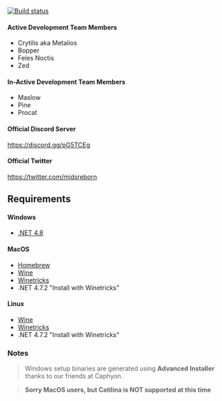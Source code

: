 [![Build status](https://ci.appveyor.com/api/projects/status/g2uaus540emwe3ox/branch/master?svg=true)](https://ci.appveyor.com/project/Crytilis/hero-designer/branch/master)


#### Active Development Team Members
- Crytilis aka Metalios
- Bopper
- Feles Noctis
- Zed

#### In-Active Development Team Members
- Maslow
- Pine
- Procat

#### Official Discord Server
https://discord.gg/pG5TCEg

#### Official Twitter
https://twitter.com/midsreborn

## Requirements

#### Windows

   * [.NET 4.8](https://dotnet.microsoft.com/download/thank-you/net48)
   

#### MacOS

   * [Homebrew](https://brew.sh/)  
   * [Wine](https://www.winehq.org/)  
   * [Winetricks](https://brewformulas.org/Winetricks)  
   * .NET 4.7.2 "Install with Winetricks"  
   
   

#### Linux

   * [Wine](https://www.winehq.org/)  
   * [Winetricks](https://github.com/Winetricks/winetricks)  
   * .NET 4.7.2 "Install with Winetricks"    


### Notes
>Windows setup binaries are generated using **Advanced Installer** thanks to our friends at Caphyon.

>**Sorry MacOS users, but Catilina is NOT supported at this time**
